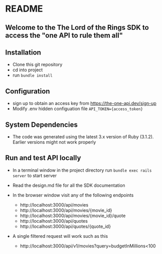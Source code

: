 # README

## Welcome to the The Lord of the Rings SDK to access the "one API to rule them all"

## Installation
 * Clone this git repository
 * cd into project
 * run `bundle install`

## Configuration
 * sign up to obtain an access key from https://the-one-api.dev/sign-up
 * Modify .env hidden configuation file
        `API_TOKEN={access_token}`
## System Dependencies
 * The code was generated using the latest 3.x version of Ruby (3.1.2).  
   Earlier versions might not work properly

## Run and test API locally
 * In a terminal window in the project directory run `bundle exec rails server` to start server
 * Read the design.md file for  all the SDK documentation
 * In the browser window visit any of the following endpoints
     * http://localhost:3000/api/movies
     * http://localhost:3000/api/movies/{movie_id}
     * http://localhost:3000/api/movies/{movie_id}/quote
     * http://localhost:3000/api/quotes
     * http://localhost:3000/api/quotes/{quote_id}

 * A single filtered request will work such as this
     * http://localhost:3000/api/v1/movies?query=budgetInMillions<100

